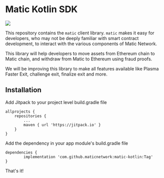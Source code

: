 # Matic Kotlin SDK
[![](https://jitpack.io/v/maticnetwork/matic-kotlin.svg)](https://jitpack.io/#maticnetwork/matic-kotlin)


This repository contains the `matic` client library. `matic` makes it easy for developers, who may not be deeply familiar with smart contract development, to interact with the various components of Matic Network.

This library will help developers to move assets from Ethereum chain to Matic chain, and withdraw from Matic to Ethereum using fraud proofs.

We will be improving this library to make all features available like Plasma Faster Exit, challenge exit, finalize exit and more.

## Installation

  Add Jitpack to your project level build.gradle file
  
    allprojects {
		repositories {
			...
			maven { url 'https://jitpack.io' }
		}
	}
  
  Add the dependency in your app module's build.gradle file

	dependencies {
	        implementation 'com.github.maticnetwork:matic-kotlin:Tag'
	}

 That's it! <br> 

